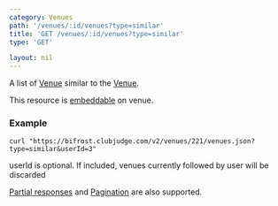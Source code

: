 ```yaml
---
category: Venues
path: '/venues/:id/venues?type=similar'
title: 'GET /venues/:id/venues?type=similar'
type: 'GET'

layout: nil
---
```


A list of [Venue](#/venue-model) similar to the [Venue](#/venue-model).

This resource is [embeddable](#/resource-embedding) on venue.

### Example

```
curl "https://bifrost.clubjudge.com/v2/venues/221/venues.json?type=similar&userId=3"
```

userId is optional. If included, venues currently followed by user will be discarded

[Partial responses](#/partial-responses)
and [Pagination](#/pagination) are also supported.
